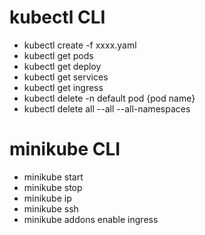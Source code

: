 # kubectl CLI
- kubectl create -f xxxx.yaml
- kubectl get pods
- kubectl get deploy
- kubectl get services
- kubectl get ingress
- kubectl delete -n default pod {pod name}
- kubectl delete all --all --all-namespaces


# minikube CLI
- minikube start
- minikube stop
- minikube ip
- minikube ssh
- minikube addons enable ingress
